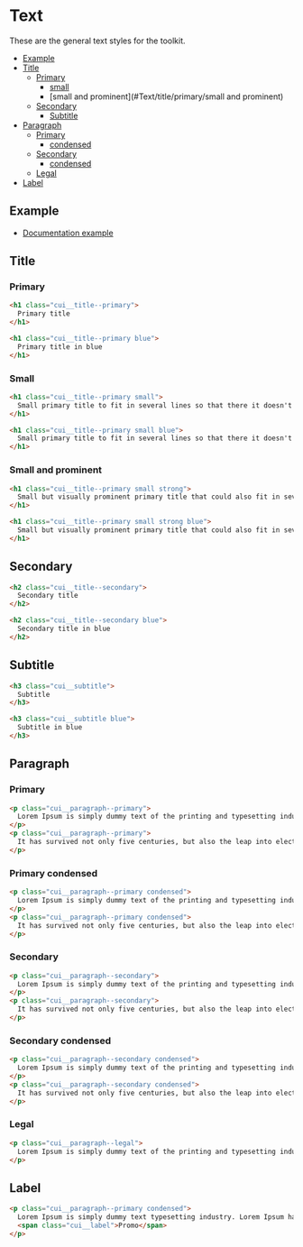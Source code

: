 # Text

These are the general text styles for the toolkit.

- [Example](#Text/example)
- [Title](#Text/title)
  - [Primary](#Text/title/primary)
    - [small](#Text/title/primary/small)
    - [small and prominent](#Text/title/primary/small and prominent)
  - [Secondary](#Text/title/secondary)
    - [Subtitle](#Text/title/subtitle)
- [Paragraph](#Text/paragraph)
  - [Primary](#Text/paragraph/primary)
    - [condensed](#Text/paragraph/primary/condensed)
  - [Secondary](#Text/paragraph/secondary)
    - [condensed](#Text/paragraph/secondary/condensed)
  - [Legal](#Text/paragraph/legal)
- [Label](#Text/label)

<a name="Text/example"></a>
## Example

- [Documentation example](examples/base/documentation.html)

<a name="Text/title"></a>
## Title

<a name="Text/title/primary"></a>
### Primary

```html
<h1 class="cui__title--primary">
  Primary title
</h1>

<h1 class="cui__title--primary blue">
  Primary title in blue
</h1>
```

<a name="Text/title/primary/small"></a>
### Small

```html
<h1 class="cui__title--primary small">
  Small primary title to fit in several lines so that there it doesn't look as visually cluttered if the title is too long
</h1>

<h1 class="cui__title--primary small blue">
  Small primary title to fit in several lines so that there it doesn't look as visually cluttered if the title is too long in blue
</h1>
```

<a name="Text/title/primary/small and prominent"></a>
### Small and prominent

```html
<h1 class="cui__title--primary small strong">
  Small but visually prominent primary title that could also fit in several lines so that there it doesn't look as visually cluttered if the title is too long
</h1>

<h1 class="cui__title--primary small strong blue">
  Small but visually prominent primary title that could also fit in several lines so that there it doesn't look as visually cluttered if the title is too long in blue
</h1>
```

<a name="Text/title/secondary"></a>
## Secondary

```html
<h2 class="cui__title--secondary">
  Secondary title
</h2>

<h2 class="cui__title--secondary blue">
  Secondary title in blue
</h2>
```

<a name="Text/title/subtitle"></a>
## Subtitle

```html
<h3 class="cui__subtitle">
  Subtitle
</h3>

<h3 class="cui__subtitle blue">
  Subtitle in blue
</h3>
```

<a name="Text/paragraph"></a>
## Paragraph

<a name="Text/paragraph/primary"></a>
### Primary

```html
<p class="cui__paragraph--primary">
  Lorem Ipsum is simply dummy text of the printing and typesetting industry. Lorem Ipsum has been the industry's standard dummy text ever since the 1500s, when an unknown printer took a galley of type and scrambled it to make a type specimen book.
</p>
<p class="cui__paragraph--primary">
  It has survived not only five centuries, but also the leap into electronic typesetting, remaining essentially unchanged. It was popularised in the 1960s with the release of Letraset sheets containing Lorem Ipsum passages, and more recently with desktop publishing software like Aldus PageMaker including versions of Lorem Ipsum.
</p>
```

<a name="Text/paragraph/primary/condensed"></a>
### Primary condensed

```html
<p class="cui__paragraph--primary condensed">
  Lorem Ipsum is simply dummy text of the printing and typesetting industry. Lorem Ipsum has been the industry's standard dummy text ever since the 1500s, when an unknown printer took a galley of type and scrambled it to make a type specimen book.
</p>
<p class="cui__paragraph--primary condensed">
  It has survived not only five centuries, but also the leap into electronic typesetting, remaining essentially unchanged. It was popularised in the 1960s with the release of Letraset sheets containing Lorem Ipsum passages, and more recently with desktop publishing software like Aldus PageMaker including versions of Lorem Ipsum.
</p>
```

<a name="Text/paragraph/secondary"></a>
### Secondary

```html
<p class="cui__paragraph--secondary">
  Lorem Ipsum is simply dummy text of the printing and typesetting industry. Lorem Ipsum has been the industry's standard dummy text ever since the 1500s, when an unknown printer took a galley of type and scrambled it to make a type specimen book.
</p>
<p class="cui__paragraph--secondary">
  It has survived not only five centuries, but also the leap into electronic typesetting, remaining essentially unchanged. It was popularised in the 1960s with the release of Letraset sheets containing Lorem Ipsum passages, and more recently with desktop publishing software like Aldus PageMaker including versions of Lorem Ipsum.
</p>
```

<a name="Text/paragraph/secondary/condensed"></a>
### Secondary condensed

```html
<p class="cui__paragraph--secondary condensed">
  Lorem Ipsum is simply dummy text of the printing and typesetting industry. Lorem Ipsum has been the industry's standard dummy text ever since the 1500s, when an unknown printer took a galley of type and scrambled it to make a type specimen book.
</p>
<p class="cui__paragraph--secondary condensed">
  It has survived not only five centuries, but also the leap into electronic typesetting, remaining essentially unchanged. It was popularised in the 1960s with the release of Letraset sheets containing Lorem Ipsum passages, and more recently with desktop publishing software like Aldus PageMaker including versions of Lorem Ipsum.
</p>
```

<a name="Text/paragraph/legal"></a>
### Legal

```html
<p class="cui__paragraph--legal">
  Lorem Ipsum is simply dummy text of the printing and typesetting industry. Lorem Ipsum has been the industry's standard dummy text ever since the 1500s, when an unknown printer took a galley of type and scrambled it to make a type specimen book. It has survived not only five centuries, but also the leap into electronic typesetting, remaining essentially unchanged. It was popularised in the 1960s with the release of Letraset sheets containing Lorem Ipsum passages, and more recently with desktop publishing software like Aldus PageMaker including versions of Lorem Ipsum.
</p>
```

<a name="Text/label"></a>
## Label

```html
<p class="cui__paragraph--primary condensed">
  Lorem Ipsum is simply dummy text typesetting industry. Lorem Ipsum has been the industry's standard dummy text ever since the 1500s, when an unknown printer took a galley of type and scrambled it to make a type specimen book.
  <span class="cui__label">Promo</span>
</p>
```
